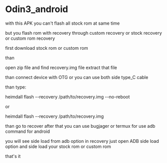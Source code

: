 # Odin3_android

with this APK you can't flash all stock rom at same time


but you flash rom with recovery through 
custom recovery or stock recovery or custom rom recovery 

first download stock rom or custom rom 

than 

open zip file and find recovery.img file extract that file 

than connect device with OTG or you can use both side type_C cable 

than type:

heimdall flash --recovery /path/to/recovery.img --no-reboot

or

heimdall flash --recovery /path/to/recovery.img

than go to recover after that you can use bugjager or termux for use adb command for android 

you will see side load from adb option in recovery just open ADB side load option and side load your stock rom or custom rom 

that's it
